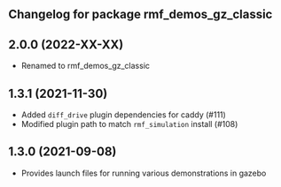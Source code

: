 ## Changelog for package rmf_demos_gz_classic

2.0.0 (2022-XX-XX)
------------------
* Renamed to rmf_demos_gz_classic

1.3.1 (2021-11-30)
------------------
* Added `diff_drive` plugin dependencies for caddy (#111)
* Modified plugin path to match `rmf_simulation` install (#108)

1.3.0 (2021-09-08)
------------------
* Provides launch files for running various demonstrations in gazebo
